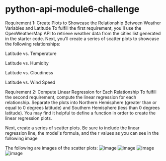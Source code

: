 # python-api-module6-challenge
Requirement 1: Create Plots to Showcase the Relationship Between Weather Variables and Latitude
To fulfill the first requirement, you'll use the OpenWeatherMap API to retrieve weather data from the cities list generated in the starter code. Next, you'll create a series of scatter plots to showcase the following relationships:

Latitude vs. Temperature

Latitude vs. Humidity

Latitude vs. Cloudiness

Latitude vs. Wind Speed

Requirement 2: Compute Linear Regression for Each Relationship
To fulfill the second requirement, compute the linear regression for each relationship. Separate the plots into Northern Hemisphere (greater than or equal to 0 degrees latitude) and Southern Hemisphere (less than 0 degrees latitude). You may find it helpful to define a function in order to create the linear regression plots.

Next, create a series of scatter plots. Be sure to include the linear regression line, the model's formula, and the r values as you can see in the following image

The following are images of the scatter plots:
![image](https://github.com/jovanecano/python-api-challenge/assets/140352071/a0cecea0-59d3-40c0-8e3d-21fa3ad26c36)
![image](https://github.com/jovanecano/python-api-challenge/assets/140352071/c3b77c31-b25e-4b17-bba1-a869cd7d12ac)
![image](https://github.com/jovanecano/python-api-challenge/assets/140352071/9ab040fd-0a80-4ec4-a9d5-e092c64a4ca6)
![image](https://github.com/jovanecano/python-api-challenge/assets/140352071/6c5913af-1172-4d6d-9404-009341a6b0cc)
